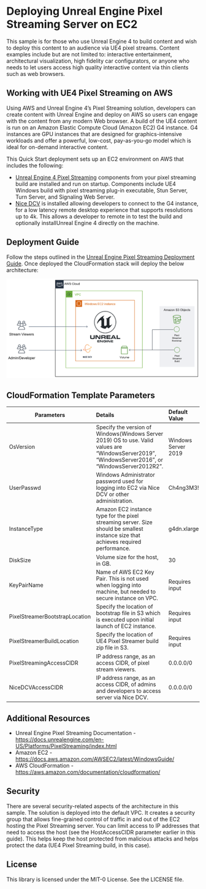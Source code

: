 # Deploying Unreal Engine Pixel Streaming Server on EC2

This sample is for those who use Unreal Engine 4 to build content and wish to deploy this content to an audience via UE4 pixel streams. Content examples include but are not limited to: interactive entertainment, architectural visualization, high fidelity car configurators, or anyone who needs to let users access high quality interactive content via thin clients such as web browsers.

## Working with UE4 Pixel Streaming on AWS

Using AWS and Unreal Engine 4’s Pixel Streaming solution, developers can create content with Unreal Engine and deploy on AWS so users can engage with the content from any modern Web browser. A build of the UE4 content is run on an Amazon Elastic Compute Cloud (Amazon EC2) G4 instance. G4 instances are GPU instances that are designed for graphics-intensive workloads and offer a powerful, low-cost, pay-as-you-go model which is ideal for on-demand interactive content.

This Quick Start deployment sets up an EC2 environment on AWS that includes the following:

* [Unreal Engine 4 Pixel Streaming](https://docs.unrealengine.com/en-US/Platforms/PixelStreaming/index.html) components from your pixel streaming build are installed and run on startup. Components include UE4 Windows build with pixel streaming plug-in executable, Stun Server, Turn Server, and Signaling Web Server.
* [Nice DCV](https://www.google.com/url?sa=t&rct=j&q=&esrc=s&source=web&cd=&cad=rja&uact=8&ved=2ahUKEwjegIuN6YLsAhUIna0KHdNXCBwQFjAAegQIAxAB&url=https%3A%2F%2Faws.amazon.com%2Fhpc%2Fdcv%2F&usg=AOvVaw3zloCNRymwGNnFAuD7OP3M) is installed allowing developers to connect to the G4 instance, for a low latency remote desktop experience that supports resolutions up to 4k. This allows a developer to remote in to test the build and optionally installUnreal Engine 4 directly on the machine.

## Deployment Guide

Follow the steps outlined in the [Unreal Engine Pixel Streaming Deployment Guide](Documentation/Unreal-Engine-Pixel-Streaming-Deployment-Guide.pdf). Once deployed the CloudFormation stack will deploy the below architecture:

![Architecture Diagram](Documentation/Unreal-Engine-Pixel-Streaming-Architecture.png)

## CloudFormation Template Parameters

  | Parameters                      | Details                                                                                   | Default Value      |
  | ---------------------------     |:------------------------------------------------------------------------------------------|:-------------------|
  |OsVersion                        | Specify the version of Windows(Windows Server 2019) OS to use. Valid values are “WindowsServer2019”, “WindowsServer2016”, or “WindowsServer2012R2”. |  Windows Server 2019 |
  |UserPasswd                       | Windows Administrator password used for logging into EC2 via Nice DCV or other administration. | Ch4ng3M3! |
  |InstanceType                     | Amazon EC2 instance type for the pixel streaming server. Size should be smallest instance size that achieves required performance. | g4dn.xlarge |
  |DiskSize                         | Volume size for the host, in GB.  | 30 |
  |KeyPairName                      | Name of AWS EC2 Key Pair. This is not used when logging into machine, but needed to secure instance on VPC. | Requires input |
  |PixelStreamerBootstrapLocation   | Specify the location of bootstrap file in S3 which is executed upon initial launch of EC2 instance.    | Requires input |
  |PixelStreamerBuildLocation       | Specify the location of UE4 Pixel Streamer build zip file in S3. | Requires input |
  |PixelStreamingAccessCIDR         | IP address range, as an access CIDR, of pixel stream viewers. | 0.0.0.0/0 |
  |NiceDCVAccessCIDR                | IP address range, as an access CIDR, of admins and developers to access server via Nice DCV. | 0.0.0.0/0 |

## Additional Resources

* Unreal Engine Pixel Streaming Documentation - <https://docs.unrealengine.com/en-US/Platforms/PixelStreaming/index.html>
* Amazon EC2 - <https://docs.aws.amazon.com/AWSEC2/latest/WindowsGuide/>
* AWS CloudFormation - <https://aws.amazon.com/documentation/cloudformation/>

## Security

There are several security-related aspects of the architecture in this sample. The solution is deployed into the default VPC. It creates a security group that allows fine-grained control of traffic in and out of the EC2 hosting the Pixel Streaming server. You can limit access to IP addresses that need to access the host (see the HostAccessCIDR parameter earlier in this guide). This helps keep the host protected from malicious attacks and helps protect the data (UE4 Pixel Streaming build, in this case).

## License

This library is licensed under the MIT-0 License. See the LICENSE file.
